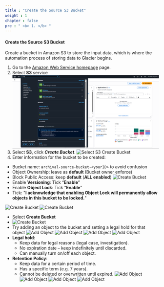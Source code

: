 ```yaml
---
title : "Create the Source S3 Bucket"
weight : 1
chapter : false
pre : " <b> 1. </b> "
---
```



#### Create the Source S3 Bucket
Create a bucket in Amazon S3 to store the input data, which is where the automation process of storing data to Glacier begins.
1. Go to the [Amazon Web Service homepage](https://aws.amazon.com/) page.
2. Select **S3** service
![Select S3 Service](S3-Select.PNG)
1. Select **S3**, click ***Create Bucket***.
![Select S3 Create Bucket](/images/1/S3-Select-Create-Bucket.PNG)
1. Enter information for the bucket to be created:
- Bucket name: `archival-source-bucket-<yourID>` to avoid confusion
- Object Ownership: leave as **default** (Bucket owner enforce)
- Block Public Access: keep **default** (**ALL enabled**)
![Create Bucket](/images/1/Create-Bucket-1.png)
- Enable **Versioning**: Tick “**Enable**”
- Enable **Object Lock**: Tick “**Enable**”
- Tick: "**I acknowledge that enabling Object Lock will permanently allow objects in this bucket to be locked.**"


![Create Bucket](/images/1/Create-Bucket-2.png)
![Create Bucket](/images/1/Create-Bucket-3.png)
- Select **Create Bucket**
- ![Create Bucket](/images/1/Create-Bucket-4.png)
- Try adding an object to the bucket and setting a legal hold for that object
![Add Object](/images/1/Add-Object-1.png)
![Add Object](/images/1/Add-Object-2.png)
![Add Object](/images/1/Add-Object-3.png)
![Add Object](/images/1/Add-Object-4.png)
- **Legal hold**: 
  - Keep data for legal reasons (legal case, investigation).
  - No expiration date – keep indefinitely until discarded.
  - Can manually turn on/off each object.
- **Retention Policy**: 
  - Keep data for a certain period of time.
  - Has a specific term (e.g. 7 years).
  - Cannot be deleted or overwritten until expired.
![Add Object](/images/1/Add-Object-5.png)
![Add Object](/images/1/Add-Object-6.png)
![Add Object](/images/1/Add-Object-7.png)
![Add Object](/images/1/Add-Object-8.png)